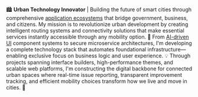 🏙️ **Urban Technology Innovator** | Building the future of smart cities through comprehensive [application ecosystems](https://ecocity.alexy-os.com/) that bridge government, business, and citizens. My mission is to revolutionize urban development by creating intelligent routing systems and connectivity solutions that make essential services instantly accessible through any mobility option. 🚀 From [AI-driven UI](https://github.com/buildy-ui/ui) component systems to secure microservice architectures, I'm developing a complete technology stack that automates foundational infrastructure—enabling exclusive focus on business logic and user experience. 💡 Through projects spanning interface builders, high-performance themes, and scalable web platforms, I'm constructing the digital backbone for connected urban spaces where real-time issue reporting, transparent improvement tracking, and efficient mobility choices transform how we live and move in cities. 🌟